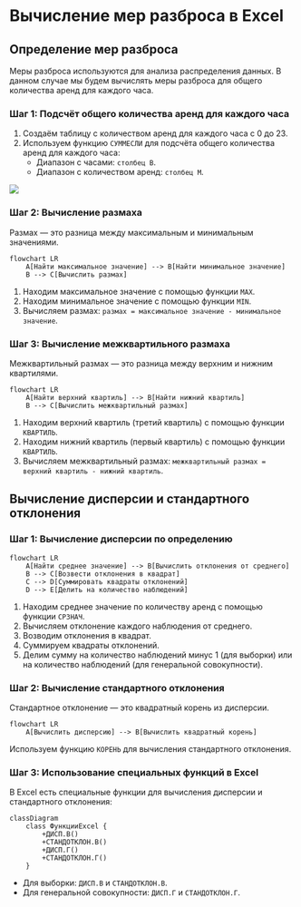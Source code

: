 # Вычисление мер разброса в Excel

## Определение мер разброса

Меры разброса используются для анализа распределения данных. В данном случае мы будем вычислять меры разброса для общего количества аренд для каждого часа.

### Шаг 1: Подсчёт общего количества аренд для каждого часа

1. Создаём таблицу с количеством аренд для каждого часа с 0 до 23.
2. Используем функцию `СУММЕСЛИ` для подсчёта общего количества аренд для каждого часа:
   - Диапазон с часами: `столбец B`.
   - Диапазон с количеством аренд: `столбец M`.

![](images/СдАД__LEC_05_PART_08_E/000239s_top_7.jpg)

### Шаг 2: Вычисление размаха

Размах — это разница между максимальным и минимальным значениями.

```mermaid
flowchart LR
    A[Найти максимальное значение] --> B[Найти минимальное значение]
    B --> C[Вычислить размах]
```

1. Находим максимальное значение с помощью функции `MAX`.
2. Находим минимальное значение с помощью функции `MIN`.
3. Вычисляем размах: `размах = максимальное значение - минимальное значение`.

### Шаг 3: Вычисление межквартильного размаха

Межквартильный размах — это разница между верхним и нижним квартилями.

```mermaid
flowchart LR
    A[Найти верхний квартиль] --> B[Найти нижний квартиль]
    B --> C[Вычислить межквартильный размах]
```

1. Находим верхний квартиль (третий квартиль) с помощью функции `КВАРТИЛЬ`.
2. Находим нижний квартиль (первый квартиль) с помощью функции `КВАРТИЛЬ`.
3. Вычисляем межквартильный размах: `межквартильный размах = верхний квартиль - нижний квартиль`.

## Вычисление дисперсии и стандартного отклонения

### Шаг 1: Вычисление дисперсии по определению

```mermaid
flowchart LR
    A[Найти среднее значение] --> B[Вычислить отклонения от среднего]
    B --> C[Возвести отклонения в квадрат]
    C --> D[Суммировать квадраты отклонений]
    D --> E[Делить на количество наблюдений]
```

1. Находим среднее значение по количеству аренд с помощью функции `СРЗНАЧ`.
2. Вычисляем отклонение каждого наблюдения от среднего.
3. Возводим отклонения в квадрат.
4. Суммируем квадраты отклонений.
5. Делим сумму на количество наблюдений минус 1 (для выборки) или на количество наблюдений (для генеральной совокупности).

### Шаг 2: Вычисление стандартного отклонения

Стандартное отклонение — это квадратный корень из дисперсии.

```mermaid
flowchart LR
    A[Вычислить дисперсию] --> B[Вычислить квадратный корень]
```

Используем функцию `КОРЕНЬ` для вычисления стандартного отклонения.

### Шаг 3: Использование специальных функций в Excel

В Excel есть специальные функции для вычисления дисперсии и стандартного отклонения:

```mermaid
classDiagram
    class ФункцииExcel {
        +ДИСП.В()
        +СТАНДОТКЛОН.В()
        +ДИСП.Г()
        +СТАНДОТКЛОН.Г()
    }
```

- Для выборки: `ДИСП.В` и `СТАНДОТКЛОН.В`.
- Для генеральной совокупности: `ДИСП.Г` и `СТАНДОТКЛОН.Г`.